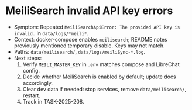 # MeiliSearch invalid API key errors

- Symptom: Repeated `MeiliSearchApiError: The provided API key is invalid.` in `data/logs/*meili*`.
- Context: docker-compose enables `meilisearch`; README notes previously mentioned temporary disable. Keys may not match.
- Paths: `data/meilisearch/`, `data/logs/meiliSync-*.log`.
- Next steps:
  1) Verify `MEILI_MASTER_KEY` in `.env` matches compose and LibreChat config.
  2) Decide whether MeiliSearch is enabled by default; update docs accordingly.
  3) Clear dev data if needed: stop services, remove `data/meilisearch/`, restart.
  4) Track in TASK-2025-208.
